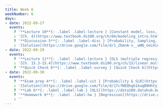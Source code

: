 ```yaml
---
title: Week 6
weekNumber: 6
days:
- date: 2022-09-27
  events:
    ? '**Lecture 10**{: .label .label-lecture } [Constant model, loss, and transformations](lecture/lec10)'
    : '[Ch. 4](https://www.textbook.ds100.org/ch/04/modeling_intro.html)'
    ? '**Discussion 5**{: .label .label-disc } [Probability, Sampling, and SLR](https://drive.google.com/file/d/1uOy6mMopWwre5KM6jDJitTVBqT316KBj/view?usp=sharing)' 
    : '[Solution](https://drive.google.com/file/d/1_2bmnA-v__wWQ_oeLHiuL9uZfFaFi7V6/view?usp=sharing), [Recording](https://bcourses.berkeley.edu/courses/1518286/external_tools/78985)'
- date: 2022-09-29
  events:
    ? '**Lecture 11**{: .label .label-lecture } [OLS (multiple regression)](lecture/lec11)'
    : '[Ch. 15.3-15.4](https://www.textbook.ds100.org/ch/15/linear_multi.html)'
    ? '**Quick Check 6**{: .label .label-survey } [Quick Check 6](https://www.gradescope.com/courses/422877/assignments/2300738){:target="_blank"} (due Oct 3; release at 11am)'
- date: 2022-09-30
  events:
    ? '**Exam prep 4**{: .label .label-vit } [Probability & SLR](https://drive.google.com/file/d/15qSZprfJpMirEFczGctm57VHuQv2KvV_/view?usp=sharing) '
    : '[Solution](https://drive.google.com/file/d/17cfWEQhgb1kuqB9HhYy1SCsaK6TiHdjE/view?usp=sharing)'
    ? '**Lab 6**{: .label .label-lab } [OLS](https://data100.datahub.berkeley.edu/hub/user-redirect/git-pull?repo=https%3A%2F%2Fgithub.com%2FDS-100%2Ffa22&branch=main&urlpath=lab%2Ftree%2Ffa22%2Flab%2Flab06%2Flab06.ipynb) (due Oct 4)'
    ? '**Homework 6**{: .label .label-hw } [Regression](https://drive.google.com/file/d/1yJx0nDHLM7S6NB0-O0dpwmvnfhzFE3uT/view?usp=sharing) (due Oct 6)'
    : ''
---
```

